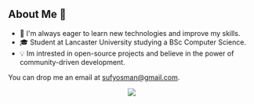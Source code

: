 ## About Me 🤖

- 🌱 I'm always eager to learn new technologies and improve my skills.
- 🎓 Student at Lancaster University studying a BSc Computer Science.
- 💡 Im intrested in open-source projects and believe in the power of community-driven development.

You can drop me an email at [sufyosman@gmail.com](mailto:sufyosman@gmail.com).

<p align="center">
  <img src="https://media.giphy.com/media/3oKIPnAiaMCws8nOsE/giphy.gif">
</p>

